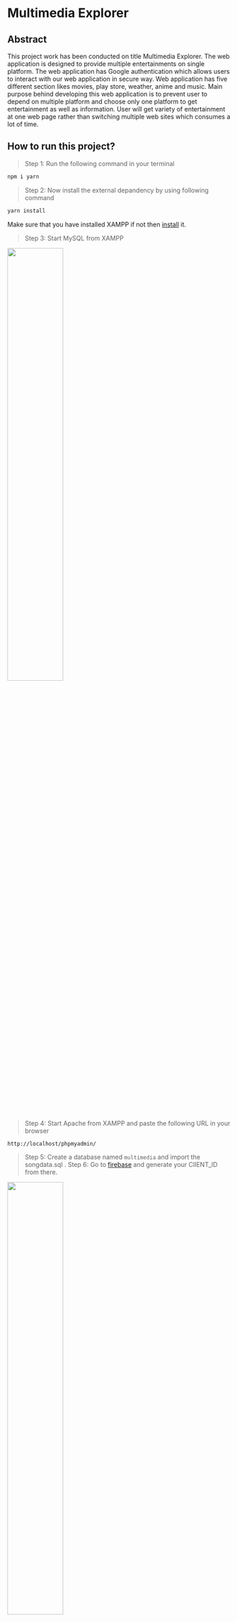 # Multimedia Explorer

## Abstract

This project work has been conducted on title Multimedia Explorer. The web application is designed to provide multiple entertainments on single platform. The web application has Google authentication which allows users to interact with our web application in secure way. Web application has five different section likes movies, play store, weather, anime and music. Main purpose behind developing this web application is to prevent user to depend on multiple platform and choose only one platform to get entertainment as well as information. User will get variety of entertainment at one web page rather than switching multiple web sites which consumes a lot of time.

## How to run this project?

> Step 1: Run the following command in your terminal

```bash
npm i yarn
```

> Step 2: Now install the external depandency by using following command

```bash
yarn install
```

Make sure that you have installed XAMPP if not then [install](https://www.apachefriends.org/download.html) it.

> Step 3: Start MySQL from XAMPP

<img src="https://cdn.discordapp.com/attachments/960919309075509278/974629456201265202/Screenshot_2022-05-13_162758.png" align="center" width="50%">


> Step 4: Start Apache from XAMPP and paste the following URL in your browser

```bash
http://localhost/phpmyadmin/
```

> Step 5: Create a database named `multimedia` and import the songdata.sql
.
> Step 6: Go to [firebase](https://console.firebase.google.com/) and generate your ClIENT_ID from there.

<img src="https://cdn.discordapp.com/attachments/960919309075509278/974639482575921172/Screenshot_2022-05-13_171814.png" width="50%">

> Step 7: Replace the client id in login.ejs and login.js folders checkAuth.js
.
> Step 8: Go to [razorpay](https://dashboard.razorpay.com/app/keys) and get token and id from there and paste it on .env named file.

.
> Step 9: Run the following command to start the project

```bash
yarn start
```

> Step 10: Paste the following url into your browser

```text
http:localhost:8000
```

**Project Info: [Download](https://cdn.discordapp.com/attachments/960919309075509278/974636195285991444/Multimedia.pptx)**

## Preview:

<img src="https://cdn.discordapp.com/attachments/960919309075509278/974633933369143306/Screenshot_95.png" align="center" width="50%">

<img src="https://cdn.discordapp.com/attachments/960919309075509278/974633933683712070/Screenshot_96.png" align="center" width="50%">

<img src="https://cdn.discordapp.com/attachments/960919309075509278/974633934036017152/Screenshot_97.png" align="center" width="50%">

<img src="https://cdn.discordapp.com/attachments/960919309075509278/974633935348830258/Screenshot_101.png" align="center" width="50%">

<img src="https://cdn.discordapp.com/attachments/960919309075509278/974645715215196220/Screenshot_93.png" align="center" width="50%">
